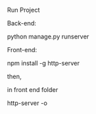 Run Project 

Back-end:

python manage.py runserver

Front-end:

npm install -g http-server

then,

in front end folder 

http-server -o 


 
